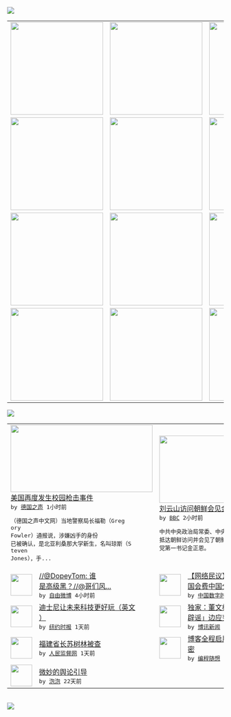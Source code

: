 

<a href="https://github.com/greatfire/z/raw/master/FreeBrowser.apk"><img src="https://raw.githubusercontent.com/greatfire/wiki/master/x/header.png" /></a><table><tr><td width="262" align="center" valign="center"><a href="https://github.com/greatfire/wiki/wiki/nyt" title="纽约时报中文网 国际纵览"><img src="https://raw.githubusercontent.com/greatfire/wiki/master/x/nyt_flag.png" width="215"/></a></td><td width="262" align="center" valign="center"><a href="https://github.com/greatfire/wiki/wiki/dw" title=""><img src="https://raw.githubusercontent.com/greatfire/wiki/master/x/dw_flag.png" width="215"/></a></td><td width="262" align="center" valign="center"><a href="https://github.com/greatfire/wiki/wiki/rmjd" title=""><img src="https://raw.githubusercontent.com/greatfire/wiki/master/x/rmjd_flag.png" width="215"/></a></td></tr><tr><td width="262" align="center" valign="center"><a href="https://github.com/paopaonetizen/website" title="泡泡 - 未经审查的互联网信息"><img src="https://raw.githubusercontent.com/greatfire/wiki/master/x/pp_flag.png" width="215"/></a></td><td width="262" align="center" valign="center"><a href="https://github.com/getlantern/mirror" title="以及自由微博和GreatFire.org官方中文论坛"><img src="https://raw.githubusercontent.com/greatfire/wiki/master/x/lantern_flag.png" width="215"/></a></td><td width="262" align="center" valign="center"><a href="https://github.com/cdtmirrors/m/" title=""><img src="https://raw.githubusercontent.com/greatfire/wiki/master/x/cdt_flag.png" width="215"/></a></td></tr><tr><td width="262" align="center" valign="center"><a href="https://github.com/program-think/blog" title="编程随想的博客"><img src="https://raw.githubusercontent.com/greatfire/wiki/master/x/pt_flag.png" width="215"/></a></td><td width="262" align="center" valign="center"><a href="https://github.com/greatfire/wiki/wiki/bbc" title=""><img src="https://raw.githubusercontent.com/greatfire/wiki/master/x/bbc_flag.png" width="215"/></a></td><td width="262" align="center" valign="center"><a href="https://github.com/freeweibo/s" title="自由微博 - 匿名和不受屏蔽的新浪微博搜索"><img src="https://raw.githubusercontent.com/greatfire/wiki/master/x/fw_flag.png" width="215"/></a></td></tr><tr><td width="262" align="center" valign="center"><a href="https://github.com/greatfire/wiki/wiki/google" title=""><img src="https://raw.githubusercontent.com/greatfire/wiki/master/x/google_flag.png" width="215"/></a></td><td width="262" align="center" valign="center"><a href="https://github.com/bxnews/boxun" title=""><img src="https://raw.githubusercontent.com/greatfire/wiki/master/x/bx_flag.png" width="215"/></a></td><td width="262" align="center" valign="center"><a href="https://github.com/greatfire/wiki/wiki/open-source" title="欢迎访问GreatFire.org开发者项目网站"><img src="https://raw.githubusercontent.com/greatfire/wiki/master/x/open-source_flag.png" width="215"/></a></td></tr></table><img src="https://raw.githubusercontent.com/greatfire/wiki/master/x/newsfeed text.png" /><table cols="4"><tr><td colspan="2" width="380"><a href="http://dw.com/p/1Glyb?maca=chi-GK-text-greatfire-all-chinese-15625-xml-mrss"><img src="http://www.dw.com/image/0,,18773993_302,00.jpg" width="330" height="156"/></a></br><a href="http://dw.com/p/1Glyb?maca=chi-GK-text-greatfire-all-chinese-15625-xml-mrss">美国再度发生校园枪击事件</a></br><kbd> by <a href="http://dw.de">德国之声</a> 1小时前 </kbd></br><pre>（德国之声中文网）当地警察局长福勒（Greg<br/>ory Fowler）通报说，涉嫌凶手的身份<br/>已被确认，是北亚利桑那大学新生，名叫琼斯（S<br/>teven Jones），手...</pre></td><td colspan="2" width="380"><a href="http://www.bbc.com/zhongwen/simp/china/2015/10/151009_korea_liu_yunshan"><img src="http://a.files.bbci.co.uk/worldservice/live/assets/images/2015/10/09/151009183139_liu_yuan_shan_kim_jungen_144x81_xinhua_nocredit.jpg" width="330" height="156"/></a></br><a href="http://www.bbc.com/zhongwen/simp/china/2015/10/151009_korea_liu_yunshan">刘云山访问朝鲜会见金正恩“力求沟通”</a></br><kbd> by <a href="http://www.bbc.co.uk/zhongwen/simp">BBC</a> 2小时前 </kbd></br><pre>中共中央政治局常委、中央书记处书记刘云山今天<br/>抵达朝鲜访问并会见了朝鲜最高领导人，朝鲜劳动<br/>党第一书记金正恩。</pre></td></tr><tr><td><img src="https://raw.githubusercontent.com/greatfire/wiki/master/x/fw_logo.png" width="50" height="50"/></td><td width="280"><a href="https://freeweibo.com/weibo/3896188484840196">//@DopeyTom: 谁<br/>是高级黑？//@哥们风...</a></br><kbd> by <a href="https://freeweibo.com/">自由微博</a> 4小时前 </kbd></td><td><img src="http://i2.wp.com/chinadigitaltimes.net/chinese/files/2013/12/%E4%B8%AD%E5%9B%BD%E4%BA%BA%E6%B0%91%E5%BE%88%E8%A1%8C.jpeg?resize=550%2C364" width="50" height="50"/></td><td width="280"><a href="http://feedproxy.google.com/~r/chinadigitaltimes/IyPt/~3/-_LVHj6uXvM/">【网络民议】吹牛也上税：联合<br/>国会费中国分摊比例上升</a></br><kbd> by <a href="http://chinadigitaltimes.net/chinese/">中国数字时代</a> 6小时前 </kbd></td></tr><tr><td><img src="https://raw.githubusercontent.com/greatfire/wiki/master/x/nyt_logo.png" width="50" height="50"/></td><td width="280"><a href="https://d3qlz4p8smvoli.cloudfront.net/technology/20151009/cc09bits-disney/">迪士尼让未来科技更好玩（英文<br/>）</a></br><kbd> by <a href="http://m.cn.nytimes.com/">纽约时报</a> 1天前 </kbd></td><td><img src="https://raw.githubusercontent.com/greatfire/wiki/master/x/bx_logo.png" width="50" height="50"/></td><td width="280"><a href="http://www.boxun.com/news/gb/china/2015/10/201510092256.shtml">独家：董文标外逃民生当局边「<br/>辟谣」边应变</a></br><kbd> by <a href="http://www.boxun.com">博讯新闻</a> 1天前 </kbd></td></tr><tr><td><img src="http://www.rmjdw.com/uploads/allimg/151008/0U0445540-0.jpg" width="50" height="50"/></td><td width="280"><a href="http://www.rmjdw.com//yongguandangan/20151008/15215.html">福建省长苏树林被查  </a></br><kbd> by <a href="http://www.rmjdw.com/">人民监督网</a> 1天前 </kbd></td><td><img src="https://lh6.googleusercontent.com/2UOkEgaXLx6jfjKYBC_LZ38TA8ferB9CZBFCYY5mXQqxtdb7yxvyt_OPCs-yXu4vNq6F7zUji5BQpzdtC9XmBizQn0Ody2Jwd6VDM_v9SOrilIOcIJZSmreiXNPi_7vCwnoOVN6qdg" width="50" height="50"/></td><td width="280"><a href="http://feedproxy.google.com/~r/programthink/~3/NKTj5q6G04M/Blog-Enable-HTTPS.html">博客全程启用 HTTPS 加<br/>密</a></br><kbd> by <a href="http://program-think.blogspot.com">编程随想</a> 5天前 </kbd></td></tr><tr><td><img src="https://raw.githubusercontent.com/greatfire/wiki/master/x/pp_logo.png" width="50" height="50"/></td><td width="280"><a href="https://pao-pao.net/article/626">微妙的舆论引导</a></br><kbd> by <a href="https://pao-pao.net">泡泡</a> 22天前 </kbd></td></table></br><a href="https://github.com/greatfire/z/raw/master/FreeBrowser.apk"><img src="https://raw.githubusercontent.com/greatfire/wiki/master/x/download app.png" /></a>